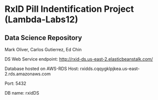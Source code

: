 # RxID Pill Indentification Project (Lambda-Labs12)
## Data Science Repository
   Mark Oliver, Carlos Gutierrez, Ed Chin

DS Web Service endpoint:   http://rxid-ds.us-east-2.elasticbeanstalk.com/


Database hosted on AWS-RDS
Host: rxidds.cqqygklpjkea.us-east-2.rds.amazonaws.com 

Port: 5432

DB name: rxidDS 